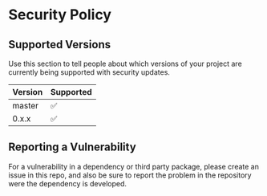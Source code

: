 # Security Policy

## Supported Versions

Use this section to tell people about which versions of your project are
currently being supported with security updates.

| Version | Supported          |
| ------- | ------------------ |
| master  | :white_check_mark: |
| 0.x.x   | :white_check_mark: |

## Reporting a Vulnerability

For a vulnerability in a dependency or third party package, please create an issue in this repo, 
and also be sure to report the problem in the repository were the dependency is developed.
